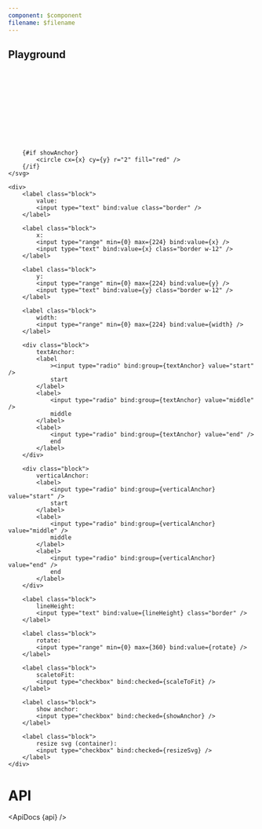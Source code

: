```yaml
---
component: $component
filename: $filename
---
```


<script>
	import { ApiDocs } from 'svelte-ux';

	import api from '$lib/components/Text.svelte?raw&sveld';

	import Text from '$lib/components/Text.svelte';

	let value = 'This is really long text';
	let x = 0;
	let y = 0;
	let width = 224;
	let textAnchor = 'start';
	let verticalAnchor = 'start';
	let lineHeight = '1em';
	let rotate = 0;
	let scaleToFit = false;
	let showAnchor = true;
	let resizeSvg = true;
</script>

## Playground

<div class="flex items-center justify-between bg-white p-4">
	<svg width={resizeSvg ? width : 224} class="h-56 border">
		<Text
			{value}
			{x}
			{y}
			{width}
			{textAnchor}
			{verticalAnchor}
			{lineHeight}
			{rotate}
			{scaleToFit}
		/>

    	{#if showAnchor}
    		<circle cx={x} cy={y} r="2" fill="red" />
    	{/if}
    </svg>

    <div>
    	<label class="block">
    		value:
    		<input type="text" bind:value class="border" />
    	</label>

    	<label class="block">
    		x:
    		<input type="range" min={0} max={224} bind:value={x} />
    		<input type="text" bind:value={x} class="border w-12" />
    	</label>

    	<label class="block">
    		y:
    		<input type="range" min={0} max={224} bind:value={y} />
    		<input type="text" bind:value={y} class="border w-12" />
    	</label>

    	<label class="block">
    		width:
    		<input type="range" min={0} max={224} bind:value={width} />
    	</label>

    	<div class="block">
    		textAnchor:
    		<label
    			><input type="radio" bind:group={textAnchor} value="start" />
    			start
    		</label>
    		<label>
    			<input type="radio" bind:group={textAnchor} value="middle" />
    			middle
    		</label>
    		<label>
    			<input type="radio" bind:group={textAnchor} value="end" />
    			end
    		</label>
    	</div>

    	<div class="block">
    		verticalAnchor:
    		<label>
    			<input type="radio" bind:group={verticalAnchor} value="start" />
    			start
    		</label>
    		<label>
    			<input type="radio" bind:group={verticalAnchor} value="middle" />
    			middle
    		</label>
    		<label>
    			<input type="radio" bind:group={verticalAnchor} value="end" />
    			end
    		</label>
    	</div>

    	<label class="block">
    		lineHeight:
    		<input type="text" bind:value={lineHeight} class="border" />
    	</label>

    	<label class="block">
    		rotate:
    		<input type="range" min={0} max={360} bind:value={rotate} />
    	</label>

    	<label class="block">
    		scaletoFit:
    		<input type="checkbox" bind:checked={scaleToFit} />
    	</label>

    	<label class="block">
    		show anchor:
    		<input type="checkbox" bind:checked={showAnchor} />
    	</label>

    	<label class="block">
    		resize svg (container):
    		<input type="checkbox" bind:checked={resizeSvg} />
    	</label>
    </div>

</div>

# API

<ApiDocs {api} />
